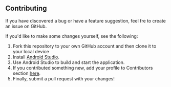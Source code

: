 ## Contributing
If you have discovered a bug or have a feature suggestion, feel fre to create an issue on GitHub.

If you'd like to make some changes yourself, see the following:

1. Fork this repository to your own GitHub account and then clone it to your local device
2. Install [Android Studio](https://developer.android.com/studio).
3. Use Android Studio to build and start the application.
4. If you contributed something new, add your profile to Contributors section [here](https://github.com/writ3it/android-na-tropie/blob/master/README.md).
4. Finally, submit a pull request with your changes!




